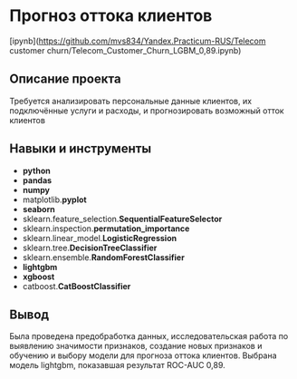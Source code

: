 # Прогноз оттока клиентов

[ipynb](https://github.com/mvs834/Yandex.Practicum-RUS/Telecom customer churn/Telecom_Customer_Churn_LGBM_0,89.ipynb)

## Описание проекта

Требуется анализировать персональные данные клиентов, их подключённые услуги и расходы, и прогнозировать возможный отток клиентов



## Навыки и инструменты

- **python**
- **pandas**
- **numpy**
- matplotlib.**pyplot**
- **seaborn**
- sklearn.feature_selection.**SequentialFeatureSelector**
- sklearn.inspection.**permutation_importance**
- sklearn.linear_model.**LogisticRegression**
- sklearn.tree.**DecisionTreeClassifier**
- sklearn.ensemble.**RandomForestClassifier**
- **lightgbm**
- **xgboost**
- catboost.**CatBoostClassifier**



## Вывод

Была проведена предобработка данных, исследовательская работа по выявлению значимости признаков, создание новых признаков и обучению и выбору модели для прогноза оттока клиентов. Выбрана модель lightgbm, показавшая результат ROC-AUC 0,89.
